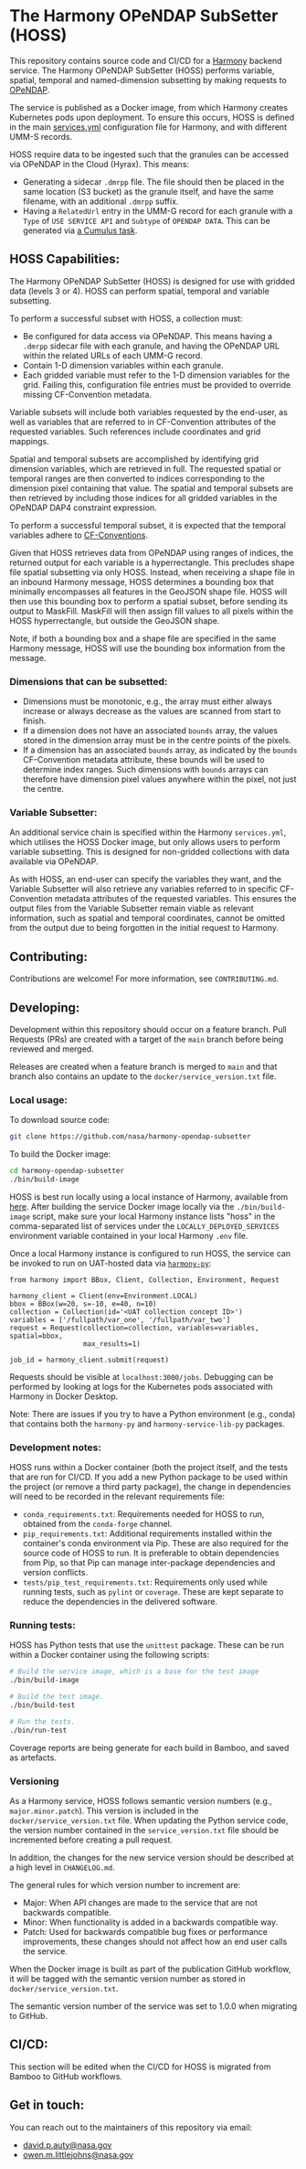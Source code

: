 # The Harmony OPeNDAP SubSetter (HOSS)

This repository contains source code and CI/CD for a
[Harmony](https://wiki.earthdata.nasa.gov/spaces/viewspace.action?key=HARMONY)
backend service. The Harmony OPeNDAP SubSetter (HOSS) performs variable,
spatial, temporal and named-dimension subsetting by making requests to
[OPeNDAP](https://www.opendap.org/support/user-documentation).

The service is published as a Docker image, from which Harmony creates
Kubernetes pods upon deployment. To ensure this occurs, HOSS is defined in the
main [services.yml](https://github.com/nasa/harmony/blob/main/config/services.yml)
configuration file for Harmony, and with different UMM-S records.

HOSS require data to be ingested such that the granules can be accessed via
OPeNDAP in the Cloud (Hyrax). This means:

* Generating a sidecar `.dmrpp` file. The file should then be placed in the
  same location (S3 bucket) as the granule itself, and have the same filename,
  with an additional `.dmrpp` suffix.
* Having a `RelatedUrl` entry in the UMM-G record for each granule with a `Type`
  of `USE SERVICE API` and `Subtype` of `OPENDAP DATA`. This can be generated
  via [a Cumulus task](https://github.com/nasa/cumulus/tree/master/tasks/hyrax-metadata-updates).

## HOSS Capabilities:

The Harmony OPeNDAP SubSetter (HOSS) is designed for use with gridded data
(levels 3 or 4). HOSS can perform spatial, temporal and variable subsetting.

To perform a successful subset with HOSS, a collection must:

* Be configured for data access via OPeNDAP. This means having a `.dmrpp`
  sidecar file with each granule, and having the OPeNDAP URL within the
  related URLs of each UMM-G record.
* Contain 1-D dimension variables within each granule.
* Each gridded variable must refer to the 1-D dimension variables for the grid.
  Failing this, configuration file entries must be provided to override missing
  CF-Convention metadata.

Variable subsets will include both variables requested by the end-user, as well
as variables that are referred to in CF-Convention attributes of the requested
variables. Such references include coordinates and grid mappings.

Spatial and temporal subsets are accomplished by identifying grid dimension
variables, which are retrieved in full. The requested spatial or temporal
ranges are then converted to indices corresponding to the dimension pixel
containing that value. The spatial and temporal subsets are then retrieved by
including those indices for all gridded variables in the OPeNDAP DAP4
constraint expression.

To perform a successful temporal subset, it is expected that the temporal
variables adhere to [CF-Conventions](https://cfconventions.org/Data/cf-conventions/cf-conventions-1.9/cf-conventions.html#time-coordinate).

Given that HOSS retrieves data from OPeNDAP using ranges of indices, the
returned output for each variable is a hyperrectangle. This precludes shape
file spatial subsetting via only HOSS. Instead, when receiving a shape file in
an inbound Harmony message, HOSS determines a bounding box that minimally
encompasses all features in the GeoJSON shape file. HOSS will then use this
bounding box to perform a spatial subset, before sending its output to
MaskFill. MaskFill will then assign fill values to all pixels within the HOSS
hyperrectangle, but outside the GeoJSON shape.

Note, if both a bounding box and a shape file are specified in the same Harmony
message, HOSS will use the bounding box information from the message.

### Dimensions that can be subsetted:

* Dimensions must be monotonic, e.g., the array must either always increase or
  always decrease as the values are scanned from start to finish.
* If a dimension does not have an associated `bounds` array, the values stored
  in the dimension array must be in the centre points of the pixels.
* If a dimension has an associated `bounds` array, as indicated by the `bounds`
  CF-Convention metadata attribute, these bounds will be used to determine
  index ranges. Such dimensions with `bounds` arrays can therefore have
  dimension pixel values anywhere within the pixel, not just the centre.

### Variable Subsetter:

An additional service chain is specified within the Harmony `services.yml`,
which utilises the HOSS Docker image, but only allows users to perform variable
subsetting. This is designed for non-gridded collections with data available
via OPeNDAP.

As with HOSS, an end-user can specify the variables they want, and the Variable
Subsetter will also retrieve any variables referred to in specific
CF-Convention metadata attributes of the requested variables. This ensures the
output files from the Variable Subsetter remain viable as relevant information,
such as spatial and temporal coordinates, cannot be omitted from the output due
to being forgotten in the initial request to Harmony.

## Contributing:

Contributions are welcome! For more information, see `CONTRIBUTING.md`.

## Developing:

Development within this repository should occur on a feature branch. Pull
Requests (PRs) are created with a target of the `main` branch before being
reviewed and merged.

Releases are created when a feature branch is merged to `main` and that branch
also contains an update to the `docker/service_version.txt` file.

### Local usage:

To download source code:

```bash
git clone https://github.com/nasa/harmony-opendap-subsetter
```

To build the Docker image:

```bash
cd harmony-opendap-subsetter
./bin/build-image
```

HOSS is best run locally using a local instance of Harmony, available from
[here](https://github.com/nasa/harmony). After building the service Docker
image locally via the `./bin/build-image` script, make sure
your local Harmony instance lists "hoss" in the comma-separated list of
services under the `LOCALLY_DEPLOYED_SERVICES` environment variable contained
in your local Harmony `.env` file.

Once a local Harmony instance is configured to run HOSS, the service can be
invoked to run on UAT-hosted data via
[`harmony-py`](https://github.com/nasa/harmony-py):

```
from harmony import BBox, Client, Collection, Environment, Request

harmony_client = Client(env=Environment.LOCAL)
bbox = BBox(w=20, s=-10, e=40, n=10)
collection = Collection(id='<UAT collection concept ID>')
variables = ['/fullpath/var_one', '/fullpath/var_two']
request = Request(collection=collection, variables=variables, spatial=bbox,
				  max_results=1)

job_id = harmony_client.submit(request)
```

Requests should be visible at `localhost:3000/jobs`. Debugging can be performed
by looking at logs for the Kubernetes pods associated with Harmony in Docker
Desktop.

Note: There are issues if you try to have a Python environment (e.g., conda)
that contains both the `harmony-py` and `harmony-service-lib-py` packages.

### Development notes:

HOSS runs within a Docker container (both the project itself, and the tests
that are run for CI/CD. If you add a new Python package to be used within the
project (or remove a third party package), the change in dependencies will need
to be recorded in the relevant requirements file:

* `conda_requirements.txt`: Requirements needed for HOSS to run, obtained from
  the `conda-forge` channel.
* `pip_requirements.txt`: Additional requirements installed within the
  container's conda environment via Pip. These are also required for the source
  code of HOSS to run. It is preferable to obtain dependencies from Pip, so
  that Pip can manage inter-package dependencies and version conflicts.
* `tests/pip_test_requirements.txt`: Requirements only used while running
  tests, such as `pylint` or `coverage`. These are kept separate to reduce the
  dependencies in the delivered software.

### Running tests:

HOSS has Python tests that use the `unittest` package. These can be run within
a Docker container using the following scripts:

```bash
# Build the service image, which is a base for the test image
./bin/build-image

# Build the test image.
./bin/build-test

# Run the tests.
./bin/run-test
```

Coverage reports are being generate for each build in Bamboo, and saved as
artefacts.

### Versioning

As a Harmony service, HOSS follows semantic version numbers (e.g.,
`major.minor.patch`). This version is included in the
`docker/service_version.txt` file. When updating the Python service code, the
version number contained in the `service_version.txt` file should be
incremented before creating a pull request.

In addition, the changes for the new service version should be described at a
high level in `CHANGELOG.md`.

The general rules for which version number to increment are:

* Major: When API changes are made to the service that are not backwards
  compatible.
* Minor: When functionality is added in a backwards compatible way.
* Patch: Used for backwards compatible bug fixes or performance improvements,
  these changes should not affect how an end user calls the service.

When the Docker image is built as part of the publication GitHub workflow, it
will be tagged with the semantic version number as stored in
`docker/service_version.txt`.

The semantic version number of the service was set to 1.0.0 when migrating to
GitHub.

## CI/CD:

This section will be edited when the CI/CD for HOSS is migrated from Bamboo to
GitHub workflows.

## Get in touch:

You can reach out to the maintainers of this repository via email:

* david.p.auty@nasa.gov
* owen.m.littlejohns@nasa.gov
